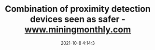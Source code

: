 ---
"title": "Combination of proximity detection devices seen as safer - www.miningmonthly.com"
"date": "2021-10-8 4:14:3"
"feed_name": "GOOGLENEWSMINING"
"feed_website": "https://news.google.com/search?q=mining%2Bincident&hl=en-US&gl=US&ceid=US:en"
"feed_rss": "https://news.google.com/rss/search?q=mining%2Bincident&hl=en-US&gl=US&ceid=US:en"
"link": "https://www.miningmonthly.com/sustainability/news/1419208/combination-of-proximity-detection-devices-seen-as-safer"
"source": "{'href': 'https://www.miningmonthly.com', 'title': 'www.miningmonthly.com'}"
"file": "_posts/2021-1-1-335cbcc071b569f1fc818e0b60a905bc524de7cd.md"
"accident": "0"
"drilling": "0"
"dead": "0"
"injured": "0"
"arrested": "0"
"place": "unknown place"
"where": "unknown site"
"causes": "unknown"
"place_uri": "unknown place"
---